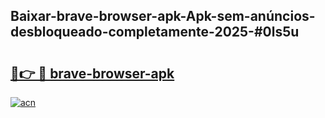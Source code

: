 ## Baixar-brave-browser-apk-Apk-sem-anúncios-desbloqueado-completamente-2025-#0ls5u

# <h2><a href="https://ainizakaria.my?title=brave-browser-apk&ref=20M">🔗👉 🔴 brave-browser-apk</a></h2>

[![acn](https://github.com/user-attachments/assets/0f9c940e-d8b0-45ae-aac7-cd30a18b3e1c)](https://ainizakaria.my?title=brave-browser-apk&ref=20M)

